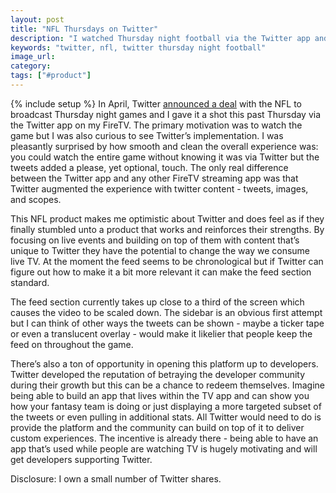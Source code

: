 ```yaml
---
layout: post
title: "NFL Thursdays on Twitter"
description: "I watched Thursday night football via the Twitter app and it highlights the opportunity Twitter has. It leverages their strength in real time with a great product."
keywords: "twitter, nfl, twitter thursday night football"
image_url:
category:
tags: ["#product"]
---
```

{% include setup %}
In April, Twitter [announced a deal](http://www.bloomberg.com/news/articles/2016-04-05/twitter-said-to-win-nfl-deal-for-thursday-night-streaming-rights) with the NFL to broadcast Thursday night games and I gave it a shot this past Thursday via the Twitter app on my FireTV. The primary motivation was to watch the game but I was also curious to see Twitter’s implementation. I was pleasantly surprised by how smooth and clean the overall experience was: you could watch the entire game without knowing it was via Twitter but the tweets added a please, yet optional, touch. The only real difference between the Twitter app and any other FireTV streaming app was that Twitter augmented the experience with twitter content - tweets, images, and scopes.

This NFL product makes me optimistic about Twitter and does feel as if they finally stumbled unto a product that works and reinforces their strengths. By focusing on live events and building on top of them with content that’s unique to Twitter they have the potential to change the way we consume live TV. At the moment the feed seems to be chronological but if Twitter can figure out how to make it a bit more relevant it can make the feed section standard.

The feed section currently takes up close to a third of the screen which causes the video to be scaled down. The sidebar is an obvious first attempt but I can think of other ways the tweets can be shown - maybe a ticker tape or even a translucent overlay - would make it likelier that people keep the feed on throughout the game.

There’s also a ton of opportunity in opening this platform up to developers. Twitter developed the reputation of betraying the developer community during their growth but this can be a chance to redeem themselves. Imagine being able to build an app that lives within the TV app and can show you how your fantasy team is doing or just displaying a more targeted subset of the tweets or even pulling in additional stats. All Twitter would need to do is provide the platform and the community can build on top of it to deliver custom experiences. The incentive is already there - being able to have an app that’s used while people are watching TV is hugely motivating and will get developers supporting Twitter.

Disclosure: I own a small number of Twitter shares.
